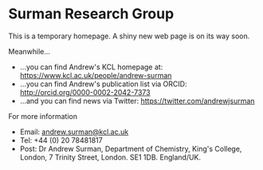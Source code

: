 # Surman Research Group

This is a temporary homepage. A shiny new web page is on its way soon.

Meanwhile...
 - ...you can find Andrew's KCL homepage at: https://www.kcl.ac.uk/people/andrew-surman
 - ...you can find Andrew's publication list via ORCID: http://orcid.org/0000-0002-2042-7373
 - ...and you  can find news via Twitter: https://twitter.com/andrewjsurman
 
For more information
 - Email: andrew.surman@kcl.ac.uk
 - Tel: +44 (0) 20 78481817
 - Post: Dr Andrew Surman,
         Department of Chemistry,
         King's College, London,
         7 Trinity Street,
         London.
         SE1 1DB.
         England/UK.
